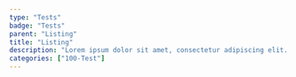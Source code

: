 ```yaml
---
type: "Tests"
badge: "Tests"
parent: "Listing"
title: "Listing"
description: "Lorem ipsum dolor sit amet, consectetur adipiscing elit. Nunc tempus laoreet leo sit amet iaculis."
categories: ["100-Test"]
---
```

